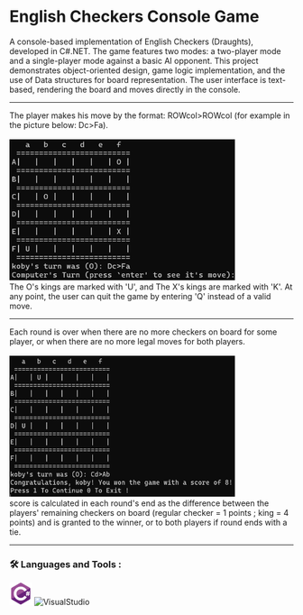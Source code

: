 # English Checkers Console Game
A console-based implementation of English Checkers (Draughts), developed in C#.NET. The game features two modes: a two-player mode and a single-player mode against a basic AI opponent. This project demonstrates object-oriented design, game logic implementation, and the use of Data structures for board representation. The user interface is text-based, rendering the board and moves directly in the console.
<br>

<hr>

<div>
    The player makes his move by the format: ROWcol>ROWcol (for example in the picture below: Dc>Fa).<br><br>
<img 
    src="https://github.com/yaakov-koby-israeli/English-Checkers-Console-Game/blob/master/Image/Screenshot%202025-01-09%20212509.png" 
    alt="Image Description"
    width="400" 
    height="250"
    title="Koby Made A Move"
/>
   <br> The O's kings are marked with 'U', and The X's kings are marked with 'K'. At any point, the user can quit the game by entering 'Q' instead of a valid move.<br>
<div/>
    
<hr>

<div>
    Each round is over when there are no more checkers on board for some player, or when there are no more legal moves for both players.<br><br>
<img 
    src="https://github.com/yaakov-koby-israeli/English-Checkers-Console-Game/blob/master/Image/Screenshot%202025-01-09%20212806.png" 
    alt="Image Description"
    width="400" 
    height="250" 
    title="Koby Won"
/>
  <br>  score is calculated in each round's end as the difference between the players' remaining checkers on board (regular checker = 1 points ; king = 4 points) and is granted to the winner, or to both players if round ends with a tie.<br>
<div/>
    
<hr>

### :hammer_and_wrench: Languages and Tools :
<div>
  <img 
    src="https://raw.githubusercontent.com/devicons/devicon/master/icons/csharp/csharp-original.svg" 
    alt="csharp" 
    width="40" 
    height="40" 
    title="C#" 
  />    
  <img 
    src="https://upload.wikimedia.org/wikipedia/commons/2/2c/Visual_Studio_Icon_2022.svg" 
    alt="VisualStudio" 
    width="40" 
    height="40" 
    title="Visual Studio 2022" 
  />    
<div/>    
<br>
